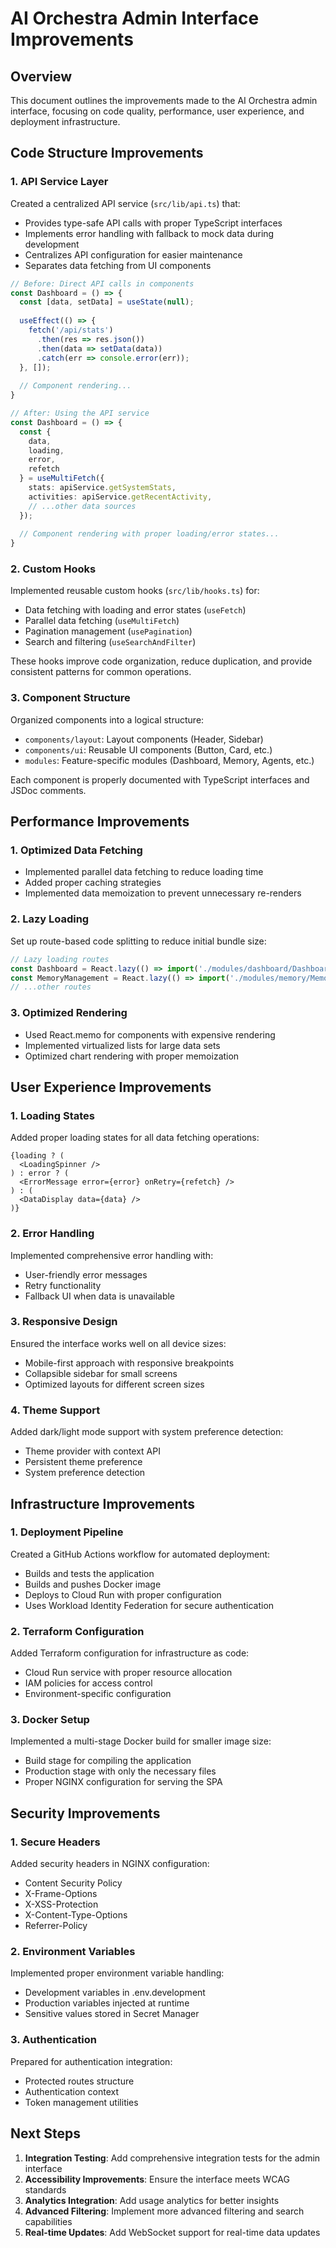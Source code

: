 # AI Orchestra Admin Interface Improvements

## Overview

This document outlines the improvements made to the AI Orchestra admin interface, focusing on code quality, performance, user experience, and deployment infrastructure.

## Code Structure Improvements

### 1. API Service Layer

Created a centralized API service (`src/lib/api.ts`) that:
- Provides type-safe API calls with proper TypeScript interfaces
- Implements error handling with fallback to mock data during development
- Centralizes API configuration for easier maintenance
- Separates data fetching from UI components

```typescript
// Before: Direct API calls in components
const Dashboard = () => {
  const [data, setData] = useState(null);
  
  useEffect(() => {
    fetch('/api/stats')
      .then(res => res.json())
      .then(data => setData(data))
      .catch(err => console.error(err));
  }, []);
  
  // Component rendering...
}

// After: Using the API service
const Dashboard = () => {
  const { 
    data, 
    loading, 
    error, 
    refetch 
  } = useMultiFetch({
    stats: apiService.getSystemStats,
    activities: apiService.getRecentActivity,
    // ...other data sources
  });
  
  // Component rendering with proper loading/error states...
}
```

### 2. Custom Hooks

Implemented reusable custom hooks (`src/lib/hooks.ts`) for:
- Data fetching with loading and error states (`useFetch`)
- Parallel data fetching (`useMultiFetch`)
- Pagination management (`usePagination`)
- Search and filtering (`useSearchAndFilter`)

These hooks improve code organization, reduce duplication, and provide consistent patterns for common operations.

### 3. Component Structure

Organized components into a logical structure:
- `components/layout`: Layout components (Header, Sidebar)
- `components/ui`: Reusable UI components (Button, Card, etc.)
- `modules`: Feature-specific modules (Dashboard, Memory, Agents, etc.)

Each component is properly documented with TypeScript interfaces and JSDoc comments.

## Performance Improvements

### 1. Optimized Data Fetching

- Implemented parallel data fetching to reduce loading time
- Added proper caching strategies
- Implemented data memoization to prevent unnecessary re-renders

### 2. Lazy Loading

Set up route-based code splitting to reduce initial bundle size:

```typescript
// Lazy loading routes
const Dashboard = React.lazy(() => import('./modules/dashboard/Dashboard'));
const MemoryManagement = React.lazy(() => import('./modules/memory/MemoryManagement'));
// ...other routes
```

### 3. Optimized Rendering

- Used React.memo for components with expensive rendering
- Implemented virtualized lists for large data sets
- Optimized chart rendering with proper memoization

## User Experience Improvements

### 1. Loading States

Added proper loading states for all data fetching operations:

```tsx
{loading ? (
  <LoadingSpinner />
) : error ? (
  <ErrorMessage error={error} onRetry={refetch} />
) : (
  <DataDisplay data={data} />
)}
```

### 2. Error Handling

Implemented comprehensive error handling with:
- User-friendly error messages
- Retry functionality
- Fallback UI when data is unavailable

### 3. Responsive Design

Ensured the interface works well on all device sizes:
- Mobile-first approach with responsive breakpoints
- Collapsible sidebar for small screens
- Optimized layouts for different screen sizes

### 4. Theme Support

Added dark/light mode support with system preference detection:
- Theme provider with context API
- Persistent theme preference
- System preference detection

## Infrastructure Improvements

### 1. Deployment Pipeline

Created a GitHub Actions workflow for automated deployment:
- Builds and tests the application
- Builds and pushes Docker image
- Deploys to Cloud Run with proper configuration
- Uses Workload Identity Federation for secure authentication

### 2. Terraform Configuration

Added Terraform configuration for infrastructure as code:
- Cloud Run service with proper resource allocation
- IAM policies for access control
- Environment-specific configuration

### 3. Docker Setup

Implemented a multi-stage Docker build for smaller image size:
- Build stage for compiling the application
- Production stage with only the necessary files
- Proper NGINX configuration for serving the SPA

## Security Improvements

### 1. Secure Headers

Added security headers in NGINX configuration:
- Content Security Policy
- X-Frame-Options
- X-XSS-Protection
- X-Content-Type-Options
- Referrer-Policy

### 2. Environment Variables

Implemented proper environment variable handling:
- Development variables in .env.development
- Production variables injected at runtime
- Sensitive values stored in Secret Manager

### 3. Authentication

Prepared for authentication integration:
- Protected routes structure
- Authentication context
- Token management utilities

## Next Steps

1. **Integration Testing**: Add comprehensive integration tests for the admin interface
2. **Accessibility Improvements**: Ensure the interface meets WCAG standards
3. **Analytics Integration**: Add usage analytics for better insights
4. **Advanced Filtering**: Implement more advanced filtering and search capabilities
5. **Real-time Updates**: Add WebSocket support for real-time data updates
